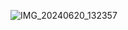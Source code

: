 ![IMG_20240620_132357](https://github.com/user-attachments/assets/d5c51519-e9a7-4558-8bad-17425c5da2cc)
